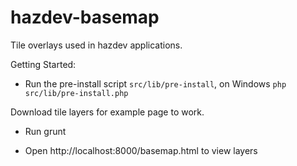 hazdev-basemap
==============

Tile overlays used in hazdev applications.


Getting Started:

- Run the pre-install script
```src/lib/pre-install```, on Windows ```php src/lib/pre-install.php```

Download tile layers for example page to work.

- Run grunt

- Open http://localhost:8000/basemap.html to view layers